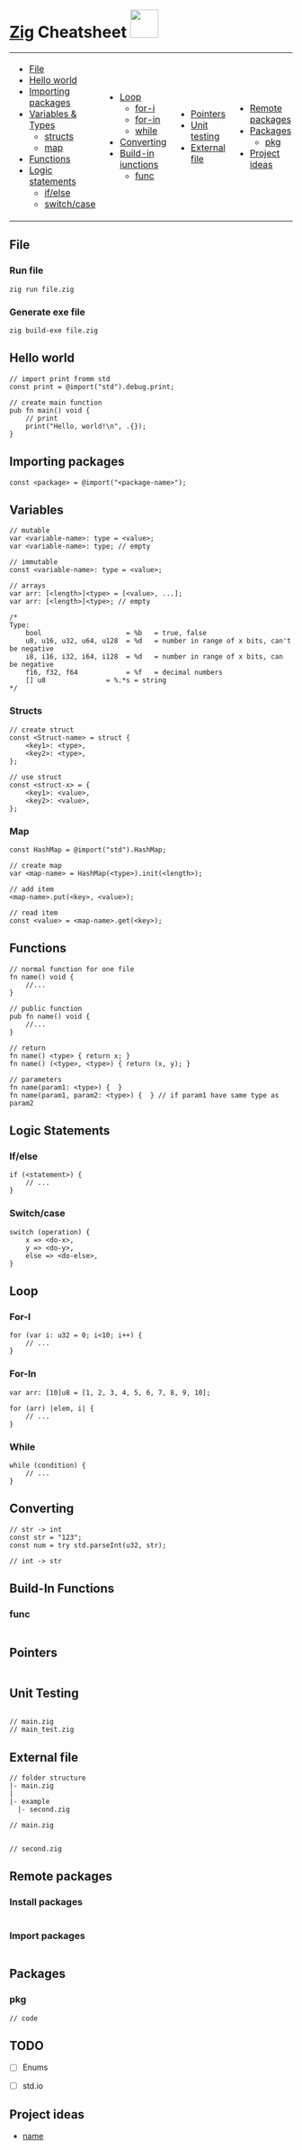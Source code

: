 # <a href="https://ziglang.org">Zig</a> Cheatsheet <img width="50em" src="https://avatars.githubusercontent.com/u/27973237?s=160&v=4">

<table>
<td>

* [File](#file)
* [Hello world](#hello-world)
* [Importing packages](#importing-packages)
* [Variables & Types](#variables)
	* [structs](#structs)
	* [map](#map)
* [Functions](#functions)
* [Logic statements](#logic-statements)
	* [if/else](#ifelse)
	* [switch/case](#switchcase)

</td>
<td>

* [Loop](#loop)
	* [for-i](#for-i)
	* [for-in](#for-in)
	* [while](#while)
* [Converting](#converting)
* [Build-in iunctions](#build-in-functions)
	* [func](#func)

</td>
<td>

* [Pointers](#pointers)
* [Unit testing](#unit-testing)
* [External file](#external-file)

</td>
<td>

* [Remote packages](#remote-packages)
* [Packages](#packages)
	* [pkg](#pkg)
* [Project ideas](#project-ideas)
</td>
</table>


## File

### Run file
`zig run file.zig`

### Generate exe file
`zig build-exe file.zig`

## Hello world
```zig
// import print fromm std
const print = @import("std").debug.print;

// create main function
pub fn main() void {
    // print
    print("Hello, world!\n", .{});
}
```


## Importing packages
```zig
const <package> = @import("<package-name>");
```


## Variables
```zig
// mutable
var <variable-name>: type = <value>;
var <variable-name>: type; // empty

// immutable
const <variable-name>: type = <value>;

// arrays
var arr: [<length>]<type> = [<value>, ...];
var arr: [<length>]<type>; // empty

/*
Type: 
	bool                     = %b   = true, false
	u8, u16, u32, u64, u128  = %d   = number in range of x bits, can't be negative
	i8, i16, i32, i64, i128  = %d   = number in range of x bits, can be negative
	f16, f32, f64            = %f   = decimal numbers
	[] u8               = %.*s = string
*/
```

### Structs
```zig
// create struct
const <Struct-name> = struct {
    <key1>: <type>,
    <key2>: <type>,
};

// use struct
const <struct-x> = {
    <key1>: <value>,
    <key2>: <value>,
};
```

### Map
```zig
const HashMap = @import("std").HashMap;

// create map
var <map-name> = HashMap(<type>).init(<length>);

// add item
<map-name>.put(<key>, <value>);

// read item
const <value> = <map-name>.get(<key>);
```


## Functions
```zig
// normal function for one file
fn name() void {
	//...
}

// public function
pub fn name() void {
	//...
}

// return
fn name() <type> { return x; }
fn name() (<type>, <type>) { return (x, y); }

// parameters 
fn name(param1: <type>) {  }
fn name(param1, param2: <type>) {  } // if param1 have same type as param2
```


## Logic Statements

### If/else
```zig
if (<statement>) {
    // ...
}
```

### Switch/case
```zig
switch (operation) {
    x => <do-x>,
    y => <do-y>,
    else => <do-else>,
}
```


## Loop

### For-I
```zig
for (var i: u32 = 0; i<10; i++) {
    // ...
}
```

### For-In
```zig
var arr: [10]u8 = [1, 2, 3, 4, 5, 6, 7, 8, 9, 10];

for (arr) |elem, i| {
    // ...
}
```

### While
```zig
while (condition) {
    // ...
}
```


## Converting
```zig
// str -> int
const str = "123";
const num = try std.parseInt(u32, str);

// int -> str
```


## Build-In Functions

### func
```zig
```

## Pointers
```zig

```


## Unit Testing
```sh
```
```zig
// main.zig
// main_test.zig
```


## External file
```zig
// folder structure
|- main.zig
|
|- example
  |- second.zig

// main.zig


// second.zig

```



## Remote packages

### Install packages
```

```

### Import packages
```zig
```


## Packages

### pkg

```zig
// code
```

## TODO
- [ ] Enums
- [ ] std.io


## Project ideas
* [name](link)
